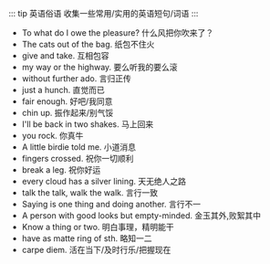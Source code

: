 ::: tip 英语俗语
收集一些常用/实用的英语短句/词语
:::

- To what  do I owe the pleasure? 什么风把你吹来了？
- The cats out of the bag. 纸包不住火
- give and take. 互相包容
- my way or the highway. 要么听我的要么滚
- without further ado. 言归正传
- just a hunch. 直觉而已
- fair enough. 好吧/我同意
- chin up. 振作起来/别气馁
- I'll be back in two shakes. 马上回来
- you rock. 你真牛
- A little birdie told me. 小道消息
- fingers crossed. 祝你一切顺利
- break a leg. 祝你好运
- every cloud has a silver lining. 天无绝人之路
- talk the talk, walk the walk. 言行一致
- Saying is one thing and doing another. 言行不一
- A person with good looks but empty-minded. 金玉其外,败絮其中
- Know a thing or two. 明白事理，精明能干
- have as matte ring of sth. 略知一二
- carpe diem. 活在当下/及时行乐/把握现在